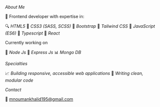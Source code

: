 
*About Me*

👋 Frontend developer with expertise in:

🔍 *HTML5*
🎨 *CSS3 (SASS, SCSS)*
🚀 *Bootstrap*
💪 *Tailwind CSS*
🤖 *JavaScript (ES6)*
📝 *Typescript*
🔴 *React*

Currently working on 

🔵 *Node Js*
🔹 *Express Js*
📊 *Mongo DB*

*Specialties*

📈 *Building responsive, accessible web applications*
📝 *Writing clean, modular code*


*Contact*

📧 mnoumankhalid195@gmail.com
